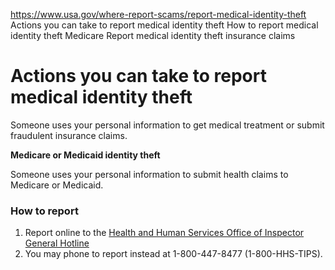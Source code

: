 

https://www.usa.gov/where-report-scams/report-medical-identity-theft
Actions you can take to report medical identity theft
How to report medical identity theft Medicare
Report medical identity theft insurance claims

# Actions you can take to report medical identity theft

Someone uses your personal information to get medical treatment or submit fraudulent insurance claims.

**Medicare or Medicaid identity theft**

Someone uses your personal information to submit health claims to Medicare or Medicaid.

### How to report

1. Report online to the [Health and Human Services Office of Inspector General Hotline](https://oig.hhs.gov/fraud/report-fraud/)
2. You may phone to report instead at 1-800-447-8477 (1-800-HHS-TIPS).
